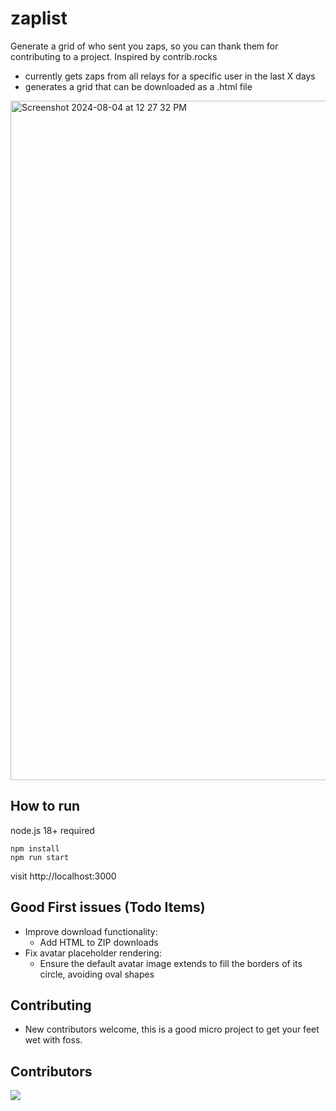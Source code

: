 # zaplist

Generate a grid of who sent you zaps, so you can thank them for contributing to a project. Inspired by contrib.rocks

- currently gets zaps from all relays for a specific user in the last X days
- generates a grid that can be downloaded as a .html file

<img width="1087" alt="Screenshot 2024-08-04 at 12 27 32 PM" src="https://github.com/user-attachments/assets/12a2681b-fed5-4eb0-a0f8-b2e92583dfba">

## How to run 

node.js 18+ required

```
npm install
npm run start
```

visit http://localhost:3000

## Good First issues (Todo Items)

- Improve download functionality:
  - Add HTML to ZIP downloads
- Fix avatar placeholder rendering:
  - Ensure the default avatar image extends to fill the borders of its circle, avoiding oval shapes

## Contributing

- New contributors welcome, this is a good micro project to get your feet wet with foss.

## Contributors

<a href="https://github.com/hivetalk/zaplist/graphs/contributors">
  <img src="https://contrib.rocks/image?repo=hivetalk/zaplist" />
</a>

